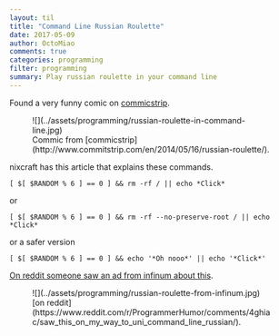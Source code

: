 ```yaml
---
layout: til
title: "Command Line Russian Roulette"
date: 2017-05-09
author: OctoMiao
comments: true
categories: programming
filter: programming
summary: Play russian roulette in your command line
---
```


Found a very funny comic on [commicstrip](http://www.commitstrip.com/en/2014/05/16/russian-roulette/).

<figure markdown="1">
![](../assets/programming/russian-roulette-in-command-line.jpg)
<figcaption markdown="1">
Commic from [commicstrip](http://www.commitstrip.com/en/2014/05/16/russian-roulette/).
</figcaption>
</figure>


nixcraft has this article that explains these commands.

```
[ $[ $RANDOM % 6 ] == 0 ] && rm -rf / || echo *Click*
```

or

```
[ $[ $RANDOM % 6 ] == 0 ] && rm -rf --no-preserve-root / || echo *Click*
```

or a safer version

```
[ $[ $RANDOM % 6 ] == 0 ] && echo '*Oh nooo*' || echo '*Click*'
```

[On reddit someone saw an ad from infinum about this](https://www.reddit.com/r/ProgrammerHumor/comments/4ghiac/saw_this_on_my_way_to_uni_command_line_russian/).


<figure markdown="1">
![](../assets/programming/russian-roulette-from-infinum.jpg)
<figcaption markdown="1">
[on reddit](https://www.reddit.com/r/ProgrammerHumor/comments/4ghiac/saw_this_on_my_way_to_uni_command_line_russian/).
</figcaption>
</figure>
